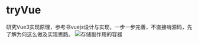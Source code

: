 # tryVue

研究Vue3实现原理，参考书vuejs设计与实现，一步一步完善，不直接啃源码，先了解为何这么做及实现思路。
![存储副作用的容器](https://github.com/dddssw/tryVue/assets/58782768/1b5e24b1-2955-43ab-97cd-ae875fb70983)
